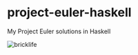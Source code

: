 # project-euler-haskell
My Project Euler solutions in Haskell

![bricklife](https://projecteuler.net/profile/bricklife.png)
